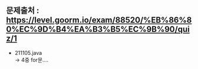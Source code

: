 ## 문제출처 : https://level.goorm.io/exam/88520/%EB%86%80%EC%9D%B4%EA%B3%B5%EC%9B%90/quiz/1
* 211105.java  
-> 4중 for문....